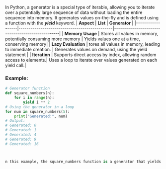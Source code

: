 In Python, a generator is a special type of iterable, allowing you to iterate over a potentially large sequence of data without loading the entire sequence into memory. It generates values on-the-fly and is defined using a function with the ***yield*** keyword.
| **Aspect**       | **List**                                      | **Generator**                                          |
|------------------|-----------------------------------------------|--------------------------------------------------|
| **Memory Usage**     | Stores all values in memory, potentially consuming more memory | Yields values one at a time, conserving memory|
| **Lazy Evaluation**   | tores all values in memory, leading to immediate creation.                     | Generates values on demand, using the yield statement                |
| **Iteration**   | Supports direct access by index, allowing random access to elements.| Uses a loop to iterate over values generated on each yield call.|

### Example:

```python
# Generator function
def square_numbers(n):
    for i in range(n):
        yield i ** 2
# Using the generator in a loop
for num in square_numbers(5):
    print("Generated:", num)
# Output:
# Generated: 0
# Generated: 1
# Generated: 4
# Generated: 9
# Generated: 16



n this example, the square_numbers function is a generator that yields square numbers. The generator is used in a loop, and values are generated on each iteration, conserving memory and allowing lazy evaluation.
